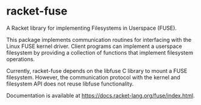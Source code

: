 racket-fuse
====

A Racket library for implementing Filesystems in Userspace (FUSE).

This package implements communication routines for interfacing with the Linux FUSE kernel driver.
Client programs can implement a userspace filesystem by providing a collection of functions that
implement filesystem operations.

Currently, racket-fuse depends on the libfuse C library to mount a FUSE filesystem. However, the
communication protocol with the kernel and filesystem API does not reuse libfuse functionality.

Documentation is available at https://docs.racket-lang.org/fuse/index.html.

